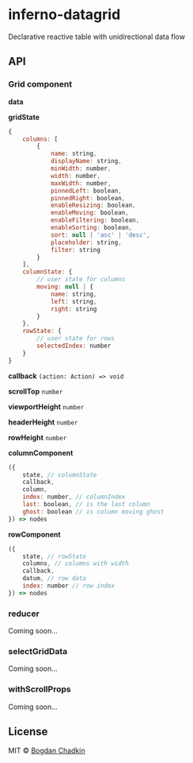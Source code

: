 # inferno-datagrid

Declarative reactive table with unidirectional data flow

## API

### Grid component

**data**

**gridState**

```js
{
    columns: [
        {
            name: string,
            displayName: string,
            minWidth: number,
            width: number,
            maxWidth: number,
            pinnedLeft: boolean,
            pinnedRight: boolean,
            enableResizing: boolean,
            enableMoving: boolean,
            enableFiltering: boolean,
            enableSorting: boolean,
            sort: null | 'asc' | 'desc',
            placeholder: string,
            filter: string
        }
    ],
    columnState: {
        // user state for columns
        moving: null | {
            name: string,
            left: string,
            right: string
        }
    },
    rowState: {
        // user state for rows
        selectedIndex: number
    }
}
```

**callback** `(action: Action) => void`

**scrollTop** `number`

**viewportHeight** `number`

**headerHeight** `number`

**rowHeight** `number`

**columnComponent**

```js
({
    state, // columnState
    callback,
    column,
    index: number, // columnIndex
    last: boolean, // is the last column
    ghost: boolean // is column moving ghost
}) => nodes
```

**rowComponent**

```js
({
    state, // rowState
    columns, // columns with width
    callback,
    datum, // row data
    index: number // row index
}) => nodes
```

### reducer

Coming soon...

### selectGridData

Coming soon...

### withScrollProps

Coming soon...

## License

MIT © [Bogdan Chadkin](mailto:trysound@yandex.ru)
